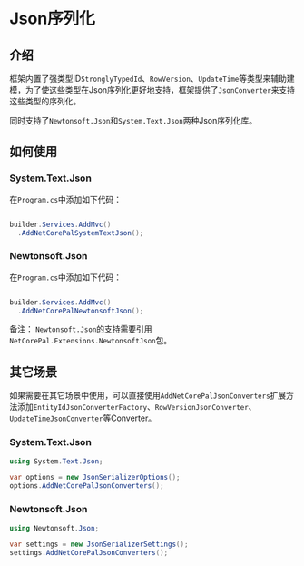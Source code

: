 # Json序列化

## 介绍

框架内置了强类型ID`StronglyTypedId`、`RowVersion`、`UpdateTime`等类型来辅助建模，为了使这些类型在Json序列化更好地支持，框架提供了`JsonConverter`来支持这些类型的序列化。

同时支持了`Newtonsoft.Json`和`System.Text.Json`两种Json序列化库。

## 如何使用

### System.Text.Json

在`Program.cs`中添加如下代码：

```csharp

builder.Services.AddMvc()
  .AddNetCorePalSystemTextJson();

```

### Newtonsoft.Json




在`Program.cs`中添加如下代码：

```csharp

builder.Services.AddMvc()
  .AddNetCorePalNewtonsoftJson();

```

备注： `Newtonsoft.Json`的支持需要引用`NetCorePal.Extensions.NewtonsoftJson`包。


## 其它场景

如果需要在其它场景中使用，可以直接使用`AddNetCorePalJsonConverters`扩展方法添加`EntityIdJsonConverterFactory`、`RowVersionJsonConverter`、`UpdateTimeJsonConverter`等Converter。

### System.Text.Json
```csharp
using System.Text.Json;

var options = new JsonSerializerOptions();
options.AddNetCorePalJsonConverters();
```

### Newtonsoft.Json
```csharp
using Newtonsoft.Json;

var settings = new JsonSerializerSettings();
settings.AddNetCorePalJsonConverters();
```
